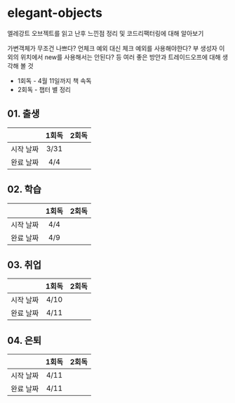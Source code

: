 # elegant-objects

엘레강트 오브젝트를 읽고 난후 느낀점 정리 및 코드리팩터링에 대해 알아보기

가변객체가 무조건 나쁘다? 언체크 예외 대신 체크 예외를 사용해야한다? 부 생성자 이외의 위치에서 new를 사용해서는 안된다? 등 여러 좋은 방안과 트레이드오프에 대해 생각해 볼 것

- 1회독 - 4월 11일까지 책 속독
- 2회독 - 챕터 별 정리

## 01. 출생
||1회독|2회독|
|:---:|:---:|:---:|
|시작 날짜|3/31||
|완료 날짜|4/4||

## 02. 학습
||1회독|2회독|
|:---:|:---:|:---:|
|시작 날짜|4/4||
|완료 날짜|4/9||

## 03. 취업
||1회독|2회독|
|:---:|:---:|:---:|
|시작 날짜|4/10||
|완료 날짜|4/11||

## 04. 은퇴
||1회독|2회독|
|:---:|:---:|:---:|
|시작 날짜|4/11||
|완료 날짜|4/11||
